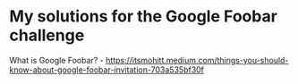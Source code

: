 # My solutions for the Google Foobar challenge

What is Google Foobar? - https://itsmohitt.medium.com/things-you-should-know-about-google-foobar-invitation-703a535bf30f
